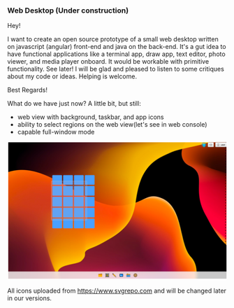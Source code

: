 ### Web Desktop (Under construction)

Hey! 

I want to create an open source prototype of a small web desktop written on javascript (angular) front-end and java on the back-end. It's a gut idea to have functional applications like a terminal app, draw app, text editor, photo viewer, and media player onboard. It would be workable with primitive functionality. See later!
I will be glad and pleased to listen to some critiques about my code or ideas. Helping is welcome.

Best Regards!

What do we have just now? A little bit, but still:
- web view with background, taskbar, and app icons
- ability to select regions on the web view(let's see in web console)
- capable full-window mode

![web desktop screenshot](./assets/screenshot01072022.png)

All icons uploaded from https://www.svgrepo.com and will be changed later in our versions.
